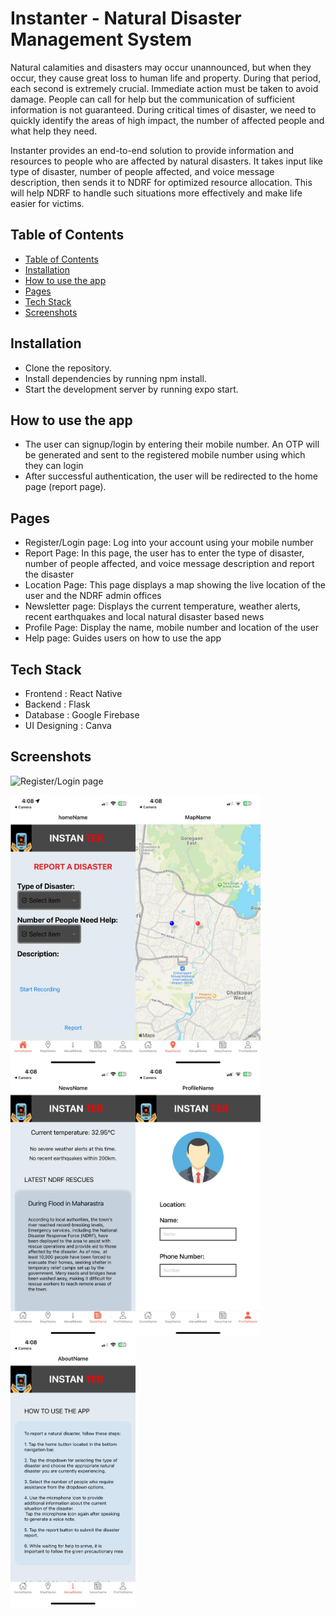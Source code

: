 # Instanter - Natural Disaster Management System

Natural calamities and disasters may occur unannounced, but when they occur, they cause great loss to human life and property. During that period, each second is extremely crucial. Immediate action must be taken to avoid damage. People can call for help but the communication of sufficient information is not guaranteed.  During critical times of disaster, we need to quickly identify the areas of high impact, the number of affected people and what help they need. 

Instanter provides an end-to-end solution to provide information and resources to people who are affected by natural disasters.
It takes input like type of disaster, number of people affected, and voice message description, then sends it to NDRF for optimized resource allocation. This will help NDRF to handle such situations more effectively and make life easier for victims.

## Table of Contents
- [Table of Contents](#table-of-contents)
- [Installation](#installation)
- [How to use the app](#how-to-use-the-app)
- [Pages](#pages)
- [Tech Stack](#tech-stack)
- [Screenshots](#screenshots)


## Installation
* Clone the repository.
* Install dependencies by running npm install.
* Start the development server by running expo start.

## How to use the app

* The user can signup/login by entering their mobile number. An OTP will be generated and sent to the registered mobile number using which they can login 
* After successful authentication, the user will be redirected to the home page (report page). 

## Pages

* Register/Login page: Log into your account using your mobile number
* Report Page: In this page, the user has to enter the type of disaster, number of people  affected, and voice message description and report the disaster
* Location Page: This page displays a map showing the live location of the user and the NDRF admin offices
* Newsletter page: Displays the current temperature, weather alerts, recent earthquakes and local natural disaster based news
* Profile Page: Display the name, mobile number and location of the user
* Help page: Guides users on how to use the app

## Tech Stack

* Frontend  : React Native
* Backend : Flask
* Database : Google Firebase
* UI Designing : Canva

## Screenshots

<img align="left" src="assets/otp.jpg" alt="Register/Login page" width="200"/><br>

<img align="left" src="frontend/assets/home.jpg" alt="Report page" width="200"/>
<img align="left" src="frontend/assets/map.jpg" alt="Location page" width="200"/>
<img align="left" src="frontend/assets/news.jpg" alt="Newsletter page" width="200"/>
<img align="left" src="frontend/assets/profile.jpg" alt="Profile page" width="200"/>
<img align="left" src="frontend/assets/about.jpg" alt="Help page" width="200"/>
